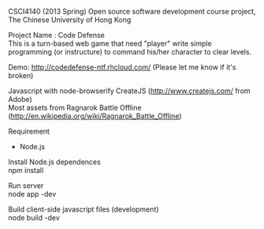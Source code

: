 CSCI4140 (2013 Spring) Open source software development course project, The Chinese University of Hong Kong

Project Name : Code Defense   
This is a turn-based web game that need "player" write simple programming (or instructure) to command his/her character to clear levels.   

Demo: http://codedefense-ntf.rhcloud.com/  (Please let me know if it's broken)   

Javascript with node-browserify
CreateJS (http://www.createjs.com/ from Adobe)   
Most assets from Ragnarok Battle Offline (http://en.wikipedia.org/wiki/Ragnarok_Battle_Offline)    

Requirement
* Node.js

Install Node.js dependences   
npm install  

Run server  
node app -dev 

Build client-side javascript files (development)      
node build -dev  

